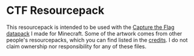 # CTF Resourcepack

This resourcepack is intended to be used with the [Capture the Flag datapack](https://github.com/alexover1/ctf) I made for Minecraft.
Some of the artwork comes from other people's resourcepacks, which you can find listed in the [credits](CREDITS.md). I do not claim ownership
nor responsibility for any of these files.
